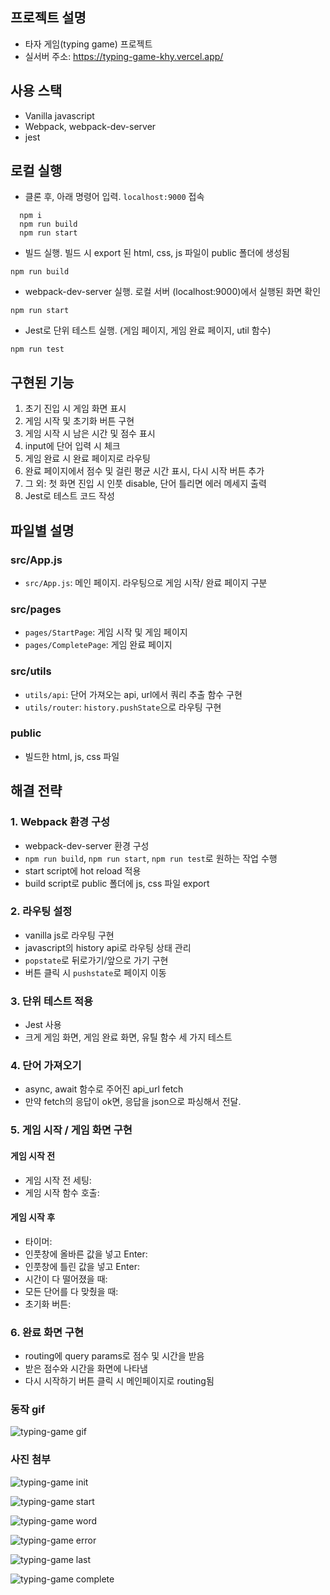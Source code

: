 ## 프로젝트 설명

- 타자 게임(typing game) 프로젝트
- 실서버 주소: https://typing-game-khy.vercel.app/

## 사용 스택

- Vanilla javascript
- Webpack, webpack-dev-server
- jest

## 로컬 실행

- 클론 후, 아래 명령어 입력. `localhost:9000` 접속

```
  npm i
  npm run build
  npm run start
```

- 빌드 실행. 빌드 시 export 된 html, css, js 파일이 public 폴더에 생성됨

```
npm run build
```

- webpack-dev-server 실행. 로컬 서버 (localhost:9000)에서 실행된 화면 확인

```
npm run start
```

- Jest로 단위 테스트 실행. (게임 페이지, 게임 완료 페이지, util 함수)

```
npm run test
```

## 구현된 기능

1. 초기 진입 시 게임 화면 표시
2. 게임 시작 및 초기화 버튼 구현
3. 게임 시작 시 남은 시간 및 점수 표시
4. input에 단어 입력 시 체크
5. 게임 완료 시 완료 페이지로 라우팅
6. 완료 페이지에서 점수 및 걸린 평균 시간 표시, 다시 시작 버튼 추가
7. 그 외: 첫 화면 진입 시 인풋 disable, 단어 틀리면 에러 메세지 출력
8. Jest로 테스트 코드 작성

## 파일별 설명

### src/App.js

- `src/App.js`: 메인 페이지. 라우팅으로 게임 시작/ 완료 페이지 구분

### src/pages

- `pages/StartPage`: 게임 시작 및 게임 페이지
- `pages/CompletePage`: 게임 완료 페이지

### src/utils

- `utils/api`: 단어 가져오는 api, url에서 쿼리 추출 함수 구현
- `utils/router`: `history.pushState`으로 라우팅 구현

### public

- 빌드한 html, js, css 파일

## 해결 전략

### 1. Webpack 환경 구성

- webpack-dev-server 환경 구성
- `npm run build`, `npm run start`, `npm run test`로 원하는 작업 수행
- start script에 hot reload 적용
- build script로 public 폴더에 js, css 파일 export

### 2. 라우팅 설정

- vanilla js로 라우팅 구현
- javascript의 history api로 라우팅 상태 관리
- `popstate`로 뒤로가기/앞으로 가기 구현
- 버튼 클릭 시 `pushstate`로 페이지 이동

### 3. 단위 테스트 적용

- Jest 사용
- 크게 게임 화면, 게임 완료 화면, 유틸 함수 세 가지 테스트

### 4. 단어 가져오기

- async, await 함수로 주어진 api_url fetch
- 만약 fetch의 응답이 ok면, 응답을 json으로 파싱해서 전달.

### 5. 게임 시작 / 게임 화면 구현

#### 게임 시작 전

- 게임 시작 전 세팅:
- 게임 시작 함수 호출:

#### 게임 시작 후

- 타이머:
- 인풋창에 올바른 값을 넣고 Enter:
- 인풋창에 틀린 값을 넣고 Enter:
- 시간이 다 떨어졌을 때:
- 모든 단어를 다 맞췄을 때:
- 초기화 버튼:

### 6. 완료 화면 구현

- routing에 query params로 점수 및 시간을 받음
- 받은 점수와 시간을 화면에 나타냄
- 다시 시작하기 버튼 클릭 시 메인페이지로 routing됨

### 동작 gif

![typing-game gif](https://user-images.githubusercontent.com/72732446/159172495-808c141e-f581-4c35-806b-b527b4703b50.gif)

### 사진 첨부

![typing-game init](https://user-images.githubusercontent.com/72732446/159170602-b9887a33-6357-44d4-ac2e-dcd1ff829498.png)

![typing-game start](https://user-images.githubusercontent.com/72732446/159170609-54384716-d819-40ec-bce0-51162ee5bb88.png)

![typing-game word](https://user-images.githubusercontent.com/72732446/159170629-ac41bcca-c918-4db8-a465-6d1f3035175d.png)

![typing-game error](https://user-images.githubusercontent.com/72732446/159170648-f91a9385-6ef7-48cd-a28b-292106956fb3.png)

![typing-game last](https://user-images.githubusercontent.com/72732446/159170671-ae0bb78b-3780-4f37-a9b7-84a28184e211.png)

![typing-game complete](https://user-images.githubusercontent.com/72732446/159170677-ee5956ca-65fa-4119-b310-46859e7baef7.png)
